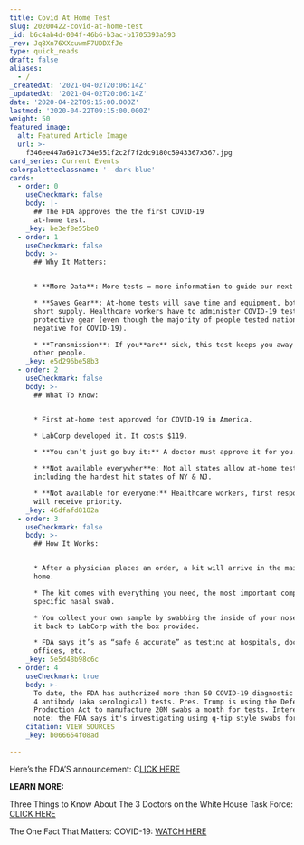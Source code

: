 ```yaml
---
title: Covid At Home Test
slug: 20200422-covid-at-home-test
_id: b6c4ab4d-004f-46b6-b3ac-b1705393a593
_rev: Jq8Xn76XXcuwmF7UDDXfJe
type: quick_reads
draft: false
aliases:
  - /
_createdAt: '2021-04-02T20:06:14Z'
_updatedAt: '2021-04-02T20:06:14Z'
date: '2020-04-22T09:15:00.000Z'
lastmod: '2020-04-22T09:15:00.000Z'
weight: 50
featured_image:
  alt: Featured Article Image
  url: >-
    f346ee447a691c734e551f2c2f7f2dc9180c5943367x367.jpg
card_series: Current Events
colorpaletteclassname: '--dark-blue'
cards:
  - order: 0
    useCheckmark: false
    body: |-
      ## The FDA approves the the first COVID-19  
      at-home test.
    _key: be3ef8e55be0
  - order: 1
    useCheckmark: false
    body: >-
      ## Why It Matters:


      * **More Data**: More tests = more information to guide our next steps.

      * **Saves Gear**: At-home tests will save time and equipment, both on
      short supply. Healthcare workers have to administer COVID-19 tests in full
      protective gear (even though the majority of people tested nationwide test
      negative for COVID-19).

      * **Transmission**: If you**are** sick, this test keeps you away from
      other people.
    _key: e5d296be58b3
  - order: 2
    useCheckmark: false
    body: >-
      ## What To Know:


      * First at-home test approved for COVID-19 in America.

      * LabCorp developed it. It costs $119.

      * **You can’t just go buy it:** A doctor must approve it for you.

      * **Not available everywher**e: Not all states allow at-home testing,
      including the hardest hit states of NY & NJ.

      * **Not available for everyone:** Healthcare workers, first responders
      will receive priority.
    _key: 46dfafd8182a
  - order: 3
    useCheckmark: false
    body: >-
      ## How It Works:


      * After a physician places an order, a kit will arrive in the mail at your
      home.

      * The kit comes with everything you need, the most important component? A
      specific nasal swab.

      * You collect your own sample by swabbing the inside of your nose and mail
      it back to LabCorp with the box provided.

      * FDA says it’s as “safe & accurate” as testing at hospitals, doctors
      offices, etc.
    _key: 5e5d48b98c6c
  - order: 4
    useCheckmark: true
    body: >-
      To date, the FDA has authorized more than 50 COVID-19 diagnostic tests and
      4 antibody (aka serological) tests. Pres. Trump is using the Defense
      Production Act to manufacture 20M swabs a month for tests. Interesting to
      note: the FDA says it's investigating using q-tip style swabs for testing.
    citation: VIEW SOURCES
    _key: b066654f08ad

---
```

Here’s the FDA’S announcement: C[LICK HERE](https://www.fda.gov/news-events/press-announcements/coronavirus-covid-19-update-fda-authorizes-first-test-patient-home-sample-collection)

**LEARN MORE:**

Three Things to Know About The 3 Doctors on the White House Task Force: [CLICK HERE](https://smarthernews.com/article/covid-19-task-force-three-things-to-know-about-the-doctors-leading-the-fight-against-covid-19/)

The One Fact That Matters: COVID-19: [WATCH HERE](https://smarthernews.com/article/covid-19-the-one-fact-that-really-matters/)